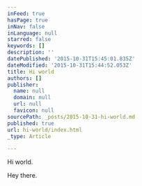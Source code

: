 ```yaml
---
inFeed: true
hasPage: true
inNav: false
inLanguage: null
starred: false
keywords: []
description: ''
datePublished: '2015-10-31T15:45:01.835Z'
dateModified: '2015-10-31T15:44:52.053Z'
title: Hi world
authors: []
publisher:
  name: null
  domain: null
  url: null
  favicon: null
sourcePath: _posts/2015-10-31-hi-world.md
published: true
url: hi-world/index.html
_type: Article

---
```

Hi world.

Hey there.